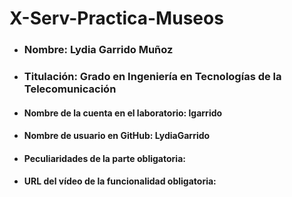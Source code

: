 # X-Serv-Practica-Museos
* ### **Nombre:** Lydia Garrido Muñoz
* ### **Titulación:** Grado en Ingeniería en Tecnologías de la Telecomunicación
* #### **Nombre de la cuenta en el laboratorio:** lgarrido
* #### **Nombre de usuario en GitHub:** LydiaGarrido
* #### **Peculiaridades de la parte obligatoria:**
* #### **URL del vídeo de la funcionalidad obligatoria**:
